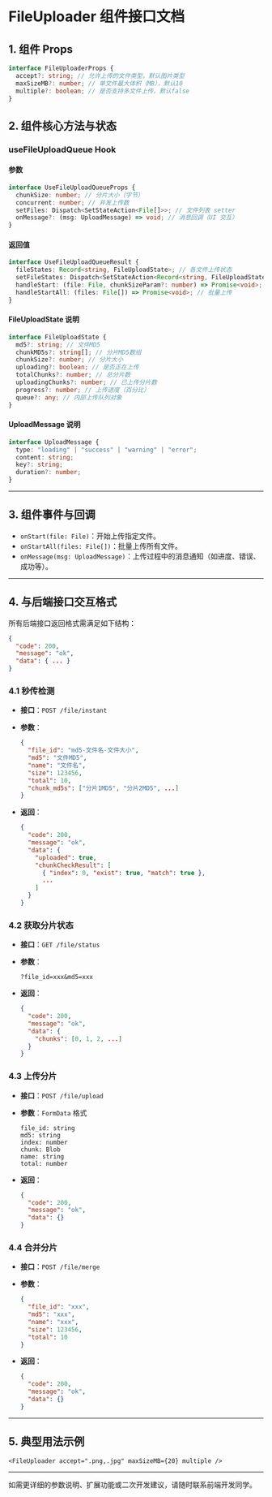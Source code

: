 # FileUploader 组件接口文档

## 1. 组件 Props

```ts
interface FileUploaderProps {
  accept?: string; // 允许上传的文件类型，默认图片类型
  maxSizeMB?: number; // 单文件最大体积（MB），默认10
  multiple?: boolean; // 是否支持多文件上传，默认false
}
```

## 2. 组件核心方法与状态

### useFileUploadQueue Hook

#### 参数

```ts
interface UseFileUploadQueueProps {
  chunkSize: number; // 分片大小（字节）
  concurrent: number; // 并发上传数
  setFiles: Dispatch<SetStateAction<File[]>>; // 文件列表 setter
  onMessage?: (msg: UploadMessage) => void; // 消息回调（UI 交互）
}
```

#### 返回值

```ts
interface UseFileUploadQueueResult {
  fileStates: Record<string, FileUploadState>; // 各文件上传状态
  setFileStates: Dispatch<SetStateAction<Record<string, FileUploadState>>>;
  handleStart: (file: File, chunkSizeParam?: number) => Promise<void>; // 单文件上传
  handleStartAll: (files: File[]) => Promise<void>; // 批量上传
}
```

#### FileUploadState 说明

```ts
interface FileUploadState {
  md5?: string; // 文件MD5
  chunkMD5s?: string[]; // 分片MD5数组
  chunkSize?: number; // 分片大小
  uploading?: boolean; // 是否正在上传
  totalChunks?: number; // 总分片数
  uploadingChunks?: number; // 已上传分片数
  progress?: number; // 上传进度（百分比）
  queue?: any; // 内部上传队列对象
}
```

#### UploadMessage 说明

```ts
interface UploadMessage {
  type: "loading" | "success" | "warning" | "error";
  content: string;
  key?: string;
  duration?: number;
}
```

---

## 3. 组件事件与回调

- `onStart(file: File)`：开始上传指定文件。
- `onStartAll(files: File[])`：批量上传所有文件。
- `onMessage(msg: UploadMessage)`：上传过程中的消息通知（如进度、错误、成功等）。

---

## 4. 与后端接口交互格式

所有后端接口返回格式需满足如下结构：

```json
{
  "code": 200,
  "message": "ok",
  "data": { ... }
}
```

### 4.1 秒传检测

- **接口**：`POST /file/instant`
- **参数**：

  ```json
  {
    "file_id": "md5-文件名-文件大小",
    "md5": "文件MD5",
    "name": "文件名",
    "size": 123456,
    "total": 10,
    "chunk_md5s": ["分片1MD5", "分片2MD5", ...]
  }
  ```

- **返回**：

  ```json
  {
    "code": 200,
    "message": "ok",
    "data": {
      "uploaded": true,
      "chunkCheckResult": [
        { "index": 0, "exist": true, "match": true },
        ...
      ]
    }
  }
  ```

### 4.2 获取分片状态

- **接口**：`GET /file/status`
- **参数**：

  ```
  ?file_id=xxx&md5=xxx
  ```

- **返回**：

  ```json
  {
    "code": 200,
    "message": "ok",
    "data": {
      "chunks": [0, 1, 2, ...]
    }
  }
  ```

### 4.3 上传分片

- **接口**：`POST /file/upload`
- **参数**：`FormData` 格式

  ```
  file_id: string
  md5: string
  index: number
  chunk: Blob
  name: string
  total: number
  ```

- **返回**：

  ```json
  {
    "code": 200,
    "message": "ok",
    "data": {}
  }
  ```

### 4.4 合并分片

- **接口**：`POST /file/merge`
- **参数**：

  ```json
  {
    "file_id": "xxx",
    "md5": "xxx",
    "name": "xxx",
    "size": 123456,
    "total": 10
  }
  ```

- **返回**：

  ```json
  {
    "code": 200,
    "message": "ok",
    "data": {}
  }
  ```

---

## 5. 典型用法示例

```tsx
<FileUploader accept=".png,.jpg" maxSizeMB={20} multiple />
```

---

如需更详细的参数说明、扩展功能或二次开发建议，请随时联系前端开发同学。
